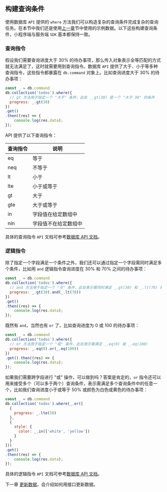 ## 构建查询条件

使用数据库 `API` 提供的 `where` 方法我们可以构造复杂的查询条件完成复杂的查询任务。在本节中我们还是使用[上一章](./读取数据.md)节中使用的示例数据。以下这些构建查询条件，小程序端与服务端 `SDK` 基本都保持一致。

### 查询指令

假设我们需要查询进度大于 30% 的待办事项，那么传入对象表示全等匹配的方式就无法满足了，这时就需要用到查询指令。数据库 `API` 提供了大于、小于等多种查询指令，这些指令都暴露在 `db.command` 对象上。比如查询进度大于 30% 的待办事项：

```javascript
const _ = db.command
db.collection('todos').where({
  // gt 方法用于指定一个 "大于" 条件，此处 _.gt(30) 是一个 "大于 30" 的条件
  progress: _.gt(30)
})
.get()
.then((res) => {
    console.log(res.data);
});
```

API 提供了以下查询指令：

| 查询指令 | 说明                 |
|----------|----------------------|
| eq       | 等于                 |
| neq      | 不等于               |
| lt       | 小于                 |
| lte      | 小于或等于           |
| gt       | 大于                 |
| gte      | 大于或等于           |
| in       | 字段值在给定数组中   |
| nin      | 字段值不在给定数组中 |

具体的查询指令 `API` 文档可参考[数据库 API 文档](../../../服务端%20SDK%20文档/Node%20SDK/数据库.md#查询筛选指令%20Query%20Command)。

### 逻辑指令

除了指定一个字段满足一个条件之外，我们还可以通过指定一个字段需同时满足多个条件，比如用 `and` 逻辑指令查询进度在 30% 和 70% 之间的待办事项：

```javascript
const _ = db.command
db.collection('todos').where({
  // and 方法用于指定一个 "与" 条件，此处表示需同时满足 _.gt(30) 和 _.lt(70) 两个条件
  progress: _.gt(30).and(_.lt(70))
})
.get()
.then((res) => {
    console.log(res.data);
});
```

既然有 `and`，当然也有 `or` 了，比如查询进度为 0 或 100 的待办事项：

```javascript
const _ = db.command
db.collection('todos').where({
  // or 方法用于指定一个 "或" 条件，此处表示需满足 _.eq(0) 或 _.eq(100)
  progress: _.eq(0).or(_.eq(100))
})
.get().then((res) => {
    console.log(res.data);
});
```

如果我们需要跨字段进行 "或" 操作，可以做到吗？答案是肯定的，`or` 指令还可以用来接受多个（可以多于两个）查询条件，表示需满足多个查询条件中的任意一个，比如我们查询进度小于或等于 50% 或颜色为白色或黄色的待办事项：

```javascript
const _ = db.command
db.collection('todos').where(_.or([
  {
    progress: _.lte(50)
  },
  {
    style: {
      color: _.in(['white', 'yellow'])
    }
  }
]))
.get()
.then((res) => {
    console.log(res.data);
});
```

具体的逻辑指令 `API` 文档可参考[数据库 API 文档](../../../服务端%20SDK%20文档/Node%20SDK/数据库.md#查询筛选指令%20Query%20Command)。

下一章 [更新数据](./更新数据.md)，会介绍如何用接口更新数据。